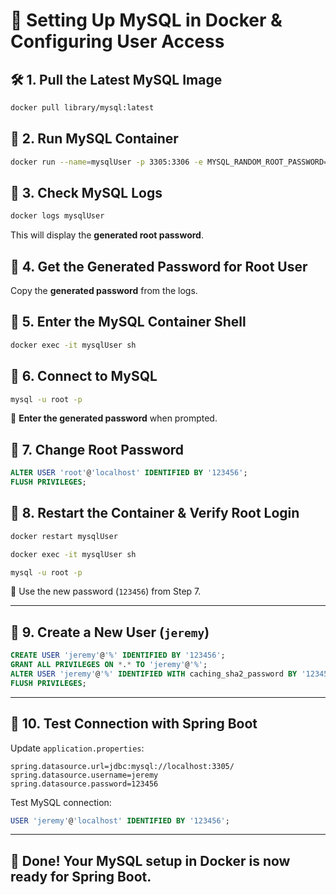 # 🚀 Setting Up MySQL in Docker & Configuring User Access

## 🛠 1. Pull the Latest MySQL Image
```sh
docker pull library/mysql:latest
```

## 🚀 2. Run MySQL Container
```sh
docker run --name=mysqlUser -p 3305:3306 -e MYSQL_RANDOM_ROOT_PASSWORD=true -e MYSQL_AUTHENTICATION_PLUGIN=caching_sha2_password -e MYSQLEXIT -d library/mysql:latest
```

## 📝 3. Check MySQL Logs
```sh
docker logs mysqlUser
```
This will display the **generated root password**.

## 🔑 4. Get the Generated Password for Root User
Copy the **generated password** from the logs.

## 🎥 5. Enter the MySQL Container Shell
```sh
docker exec -it mysqlUser sh
```

## 🔗 6. Connect to MySQL
```sh
mysql -u root -p
```
📌 **Enter the generated password** when prompted.

## 🔄 7. Change Root Password
```sql
ALTER USER 'root'@'localhost' IDENTIFIED BY '123456';
FLUSH PRIVILEGES;
```

## 🔄 8. Restart the Container & Verify Root Login
```sh
docker restart mysqlUser
```
```sh
docker exec -it mysqlUser sh
```
```sh
mysql -u root -p
```
📌 Use the new password (`123456`) from Step 7.

---

## 👤 9. Create a New User (`jeremy`)
```sql
CREATE USER 'jeremy'@'%' IDENTIFIED BY '123456';
GRANT ALL PRIVILEGES ON *.* TO 'jeremy'@'%';
ALTER USER 'jeremy'@'%' IDENTIFIED WITH caching_sha2_password BY '123456';
FLUSH PRIVILEGES;
```

---

## 🤍 10. Test Connection with Spring Boot
Update `application.properties`:
```properties
spring.datasource.url=jdbc:mysql://localhost:3305/
spring.datasource.username=jeremy
spring.datasource.password=123456
```

Test MySQL connection:
```sql
USER 'jeremy'@'localhost' IDENTIFIED BY '123456';
```

---

## 🎉 **Done! Your MySQL setup in Docker is now ready for Spring Boot.**
